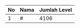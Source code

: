 | No | Nama            | Jumlah Level |
|----|-----------------|--------------|
| 1  | #    |    4106        |
